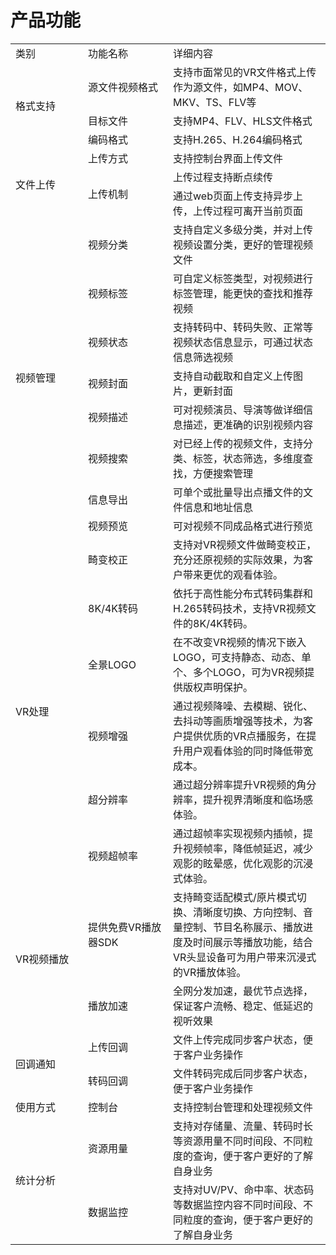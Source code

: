 # 产品功能

<table>
<tr>
    <td width="100px">类别<br/>
    <td width="120px">功能名称</td>
    <td>详细内容</td>
</tr>
<tr>
    <td rowspan="3"> 格式支持<br/>
    <td>源文件视频格式</td>
    <td>支持市面常见的VR文件格式上传作为源文件，如MP4、MOV、MKV、TS、FLV等</td>
</tr>

<tr>
    <td>目标文件</td>
    <td>支持MP4、FLV、HLS文件格式</td>
</tr>
<tr>
    <td>编码格式</td>
    <td>支持H.265、H.264编码格式</td>
</tr>
<tr>
    <td rowspan="3"> 文件上传<br/>
    <td>上传方式</td>
    <td>支持控制台界面上传文件</td>
</tr>
<tr>
    <td rowspan="2"> 上传机制<br/>
    <td>上传过程支持断点续传</td>
</tr>
<tr>
    <td>通过web页面上传支持异步上传，上传过程可离开当前页面</td>
</tr>
<tr>
    <td rowspan="8"> 视频管理<br/>
    <td>视频分类</td>
    <td>支持自定义多级分类，并对上传视频设置分类，更好的管理视频文件</td>
</tr>
<tr>
    <td>视频标签</td>
    <td>可自定义标签类型，对视频进行标签管理，能更快的查找和推荐视频</td>
</tr>
<tr>
    <td>视频状态</td>
    <td>支持转码中、转码失败、正常等视频状态信息显示，可通过状态信息筛选视频</td>
</tr>
<tr>
    <td>视频封面</td>
    <td>支持自动截取和自定义上传图片，更新封面</td>
</tr>
<tr>
    <td>视频描述</td>
    <td>可对视频演员、导演等做详细信息描述，更准确的识别视频内容</td>
</tr>
<tr>
    <td>视频搜索</td>
    <td>对已经上传的视频文件，支持分类、标签，状态筛选，多维度查找，方便搜索管理</td>
</tr>
<tr>
    <td>信息导出</td>
    <td>可单个或批量导出点播文件的文件信息和地址信息</td>
</tr>
<tr>
    <td>视频预览</td>
    <td>可对视频不同成品格式进行预览</td>
</tr>
<tr>	
    <td rowspan="6"> VR处理<br/>
    <td>畸变校正</td>
    <td>支持对VR视频文件做畸变校正，充分还原视频的实际效果，为客户带来更优的观看体验。</td>
</tr>
<tr>
    <td>8K/4K转码</td>
    <td>依托于高性能分布式转码集群和H.265转码技术，支持VR视频文件的8K/4K转码。</td>
</tr>
<tr>
    <td>全景LOGO</td>
    <td>在不改变VR视频的情况下嵌入LOGO，可支持静态、动态、单个、多个LOGO，可为VR视频提供版权声明保护。</td>
</tr>
<tr>
    <td>视频增强</td>
    <td>通过视频降噪、去模糊、锐化、去抖动等画质增强等技术，为客户提供优质的VR点播服务，在提升用户观看体验的同时降低带宽成本。</td>
</tr>
<tr>
    <td>超分辨率</td>
    <td>通过超分辨率提升VR视频的角分辨率，提升视界清晰度和临场感体验。</td>
</tr>
<tr>
    <td>视频超帧率</td>
    <td>通过超帧率实现视频内插帧，提升视频帧率，降低帧延迟，减少观影的眩晕感，优化观影的沉浸式体验。</td>
</tr>

<tr>
    <td rowspan="2">VR视频播放<br/>
    <td>提供免费VR播放器SDK</td>
    <td>支持畸变适配模式/原片模式切换、清晰度切换、方向控制、音量控制、节目名称展示、播放进度及时间展示等播放功能，结合VR头显设备可为用户带来沉浸式的VR播放体验。</td>
</tr>
<tr>
    <td>播放加速</td>
    <td>全网分发加速，最优节点选择，保证客户流畅、稳定、低延迟的视听效果</td>
</tr>
<tr>
    <td rowspan="2">回调通知<br/>
    <td>上传回调</td>
    <td>文件上传完成同步客户状态，便于客户业务操作</td>
</tr>
<tr>
    <td>转码回调</td>
    <td>文件转码完成后同步客户状态，便于客户业务操作</td>
</tr>
<tr>
    <td rowspan="1">使用方式<br/>
    <td>控制台</td>
    <td>支持控制台管理和处理视频文件</td>
</tr>
<tr>
    <td rowspan="2">统计分析<br/>
    <td>资源用量</td>
    <td>支持对存储量、流量、转码时长等资源用量不同时间段、不同粒度的查询，便于客户更好的了解自身业务</td>
</tr>
    <td>数据监控</td>
    <td>支持对UV/PV、命中率、状态码等数据监控内容不同时间段、不同粒度的查询，便于客户更好的了解自身业务</td>
</tr>
</table>

